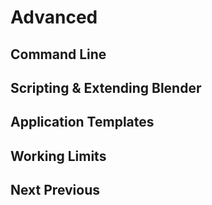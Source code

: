 
# Advanced


## Command Line
## Scripting & Extending Blender
## Application Templates
## Working Limits
## Next  Previous


